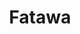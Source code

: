 ---
title: Fatawa
description: Avis religieux
image: fatawa.jpg

# Badge style
style:
    background: "#fff9e8"
    color: "#fff"
---